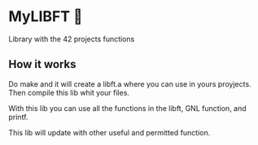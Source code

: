 # MyLIBFT :bookmark:
Library with the 42 projects functions

## How it works
Do make and it will create a libft.a where you can use in yours proyjects. Then compile this lib whit your files.

With this lib you can use all the functions in the libft, GNL function, and printf.

This lib will update with other useful and permitted function.
